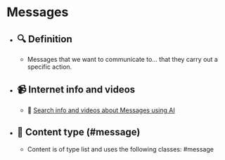 # Messages
- ## 🔍 Definition
  - Messages that we want to communicate to... that they carry out a specific action.
- ## 📹 Internet info and videos
  - 🤖 [Search info and videos about Messages using AI](https://www.perplexity.ai/search?q=videos+about+Messages:+Messages+that+we+want+to+convey+to...+that+they+carry+out+a+specific+action
)
- ## 📰 Content type (#message)
  - Content is of type list and uses the following classes: #message


